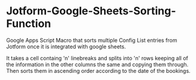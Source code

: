 # Jotform-Google-Sheets-Sorting-Function
Google Apps Script Macro that sorts multiple Config List entries from Jotform once it is integrated with google sheets.

It takes a cell containg 'n' linebreaks and splits into 'n' rows keeping all of the information in the other columns the same and copying them through. 
Then sorts them in ascending order according to the date of the bookings.
